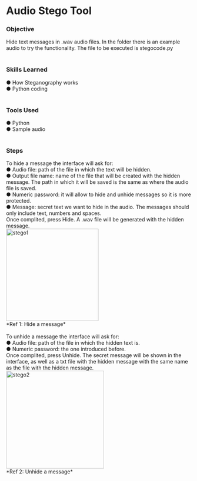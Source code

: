 <h1>Audio Stego Tool</h1>

<h3>Objective</h3>
Hide text messages in .wav audio files. In the folder there is an example audio to try the functionality. The file to be executed is stegocode.py
<br /> <br />
<h3>Skills Learned</h3>
● How Steganography works <br />
● Python coding <br />

<br />
<h3>Tools Used</h3>
● Python <br />
● Sample audio <br />

<br />
<h3>Steps</h3>
To hide a message the interface will ask for:  <br />
● Audio file: path of the file in which the text will be hidden.  <br />
● Output file name: name of the file that will be created with the hidden message. The path in which it will be saved is the same as where the audio file is saved.  <br />
● Numeric password: it will allow to hide and unhide messages so it is more protected.  <br />
● Message: secret text we want to hide in the audio. The messages should only include text, numbers and spaces.  <br />
Once complited, press Hide. A .wav file will be generated with the hidden message.
<br />
<img width="251" alt="stego1" src="https://github.com/user-attachments/assets/e6b88fa7-3889-4742-a3bd-c8a0277f1dfc">
<br />
*Ref 1: Hide a message*
<br />
<br />
To unhide a message the interface will ask for:  <br />
● Audio file: path of the file in which the hidden text is.  <br />
● Numeric password: the one introduced before.  <br />
Once complited, press Unhide. The secret message will be shown in the interface, as well as a txt file with the hidden message with the same name as the file with the hidden message.
<br />
<img width="266" alt="stego2" src="https://github.com/user-attachments/assets/1f3de99b-40ee-4f7c-a6f9-705a7c44463b">
<br />
*Ref 2: Unhide a message*
<br />
